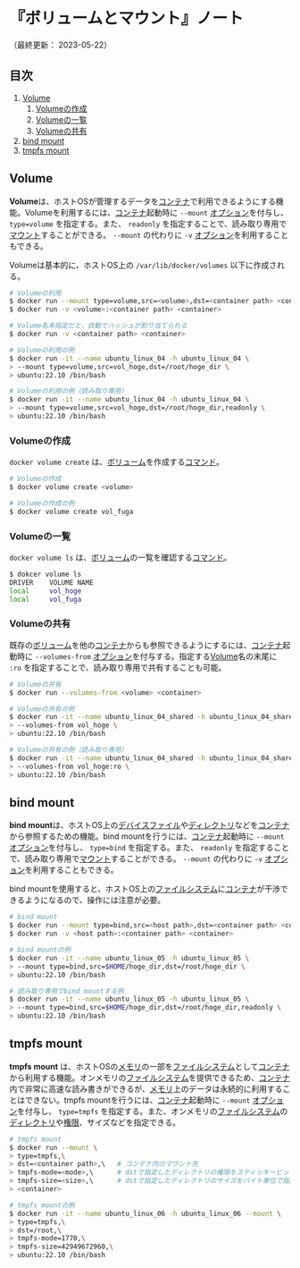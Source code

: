 # 『ボリュームとマウント』ノート

（最終更新： 2023-05-22）


## 目次

1. [Volume](#volume)
	1. [Volumeの作成](#volumeの作成)
	1. [Volumeの一覧](#volumeの一覧)
	1. [Volumeの共有](#volumeの共有)
1. [bind mount](#bind-mount)
1. [tmpfs mount](#tmpfs-mount)


## Volume

**Volume**は、ホストOSが管理するデータを[コンテナ](./container.md#コンテナ)で利用できるようにする機能。Volumeを利用するには、[コンテナ](./container.md#コンテナ)起動時に `--mount` [オプション](../../../../computer/linux/_/chapters/basic_command.md#オプション)を付与し、 `type=volume` を指定する。また、 `readonly` を指定することで、読み取り専用で[マウント](../../../../computer/software/_/chapters/file_system.md#マウント)することができる。 `--mount` の代わりに `-v` [オプション](../../../../computer/linux/_/chapters/basic_command.md#オプション)を利用することもできる。

Volumeは基本的に、ホストOS上の `/var/lib/docker/volumes` 以下に作成される。

```sh
# Volumeの利用
$ docker run --mount type=volume,src=<volume>,dst=<container path> <container>
$ docker run -v <volume>:<container path> <container>

# Volume名未指定だと、自動でハッシュが割り当てられる
$ docker run -v <container path> <container>

# Volumeの利用の例
$ docker run -it --name ubuntu_linux_04 -h ubuntu_linux_04 \
> --mount type=volume,src=vol_hoge,dst=/root/hoge_dir \
> ubuntu:22.10 /bin/bash

# Volumeの利用の例（読み取り専用）
$ docker run -it --name ubuntu_linux_04 -h ubuntu_linux_04 \
> --mount type=volume,src=vol_hoge,dst=/root/hoge_dir,readonly \
> ubuntu:22.10 /bin/bash
```

### Volumeの作成

`docker volume create` は、[ボリューム](#volume)を作成する[コマンド](../../../../computer/linux/_/chapters/basic_command.md#コマンド)。

```sh
# Volumeの作成
$ docker volume create <volume>

# Volumeの作成の例
$ docker volume create vol_fuga
```

### Volumeの一覧

`docker volume ls` は、[ボリューム](#volume)の一覧を確認する[コマンド](../../../../computer/linux/_/chapters/basic_command.md#コマンド)。

```sh
$ dokcer volume ls
DRIVER    VOLUME NAME
local     vol_hoge
local     vol_fuga
```

### Volumeの共有

既存の[ボリューム](#volume)を他の[コンテナ](./container.md#コンテナ)からも参照できるようにするには、[コンテナ](./container.md#コンテナ)起動時に `--volumes-from` [オプション](../../../../computer/linux/_/chapters/basic_command.md#オプション)を付与する。指定する[Volume](#volume)名の末尾に `:ro` を指定することで、読み取り専用で共有することも可能。

```sh
# Volumeの共有
$ docker run --volumes-from <volume> <container>

# Volumeの共有の例
$ docker run -it --name ubuntu_linux_04_shared -h ubuntu_linux_04_shared \
> --volumes-from vol_hoge \
> ubuntu:22.10 /bin/bash

# Volumeの共有の例（読み取り専用）
$ docker run -it --name ubuntu_linux_04_shared -h ubuntu_linux_04_shared \
> --volumes-from vol_hoge:ro \
> ubuntu:22.10 /bin/bash
```


## bind mount

**bind mount**は、ホストOS上の[デバイスファイル](../../../../computer/linux/_/chapters/file.md#デバイスファイル)や[ディレクトリ](../../../../computer/software/_/chapters/file_system.md#ディレクトリ)などを[コンテナ](./container.md#コンテナ)から参照するための機能。bind mountを行うには、[コンテナ](./container.md#コンテナ)起動時に `--mount` [オプション](../../../../computer/linux/_/chapters/basic_command.md#オプション)を付与し、 `type=bind` を指定する。また、 `readonly` を指定することで、読み取り専用で[マウント](../../../../computer/software/_/chapters/file_system.md#マウント)することができる。 `--mount` の代わりに `-v` [オプション](../../../../computer/linux/_/chapters/basic_command.md#オプション)を利用することもできる。

bind mountを使用すると、ホストOS上の[ファイルシステム](../../../../computer/software/_/chapters/file_system.md#ファイルシステム)に[コンテナ](./container.md#コンテナ)が干渉できるようになるので、操作には注意が必要。

```sh
# bind mount
$ docker run --mount type=bind,src=<host path>,dst=<container path> <container>
$ docker run -v <host path>:<container path> <container>

# bind mountの例
$ docker run -it --name ubuntu_linux_05 -h ubuntu_linux_05 \
> --mount type=bind,src=$HOME/hoge_dir,dst=/root/hoge_dir \
> ubuntu:22.10 /bin/bash

# 読み取り専用でbind mountする例
$ docker run -it --name ubuntu_linux_05 -h ubuntu_linux_05 \
> --mount type=bind,src=$HOME/hoge_dir,dst=/root/hoge_dir,readonly \
> ubuntu:22.10 /bin/bash
```


## tmpfs mount

**tmpfs mount** は、ホストOSの[メモリ](../../../../computer/hardware/_/chapters/memory.md#メモリ)の一部を[ファイルシステム](../../../../computer/software/_/chapters/file_system.md#ファイルシステム)として[コンテナ](./container.md#コンテナ)から利用する機能。オンメモリの[ファイルシステム](../../../../computer/software/_/chapters/file_system.md#ファイルシステム)を提供できるため、[コンテナ](./container.md#コンテナ)内で非常に高速な読み書きができるが、[メモリ](../../../../computer/hardware/_/chapters/memory.md#メモリ)上のデータは永続的に利用することはできない。tmpfs mountを行うには、[コンテナ](./container.md#コンテナ)起動時に `--mount` [オプション](../../../../computer/linux/_/chapters/basic_command.md#オプション)を付与し、 `type=tmpfs` を指定する。また、オンメモリの[ファイルシステム](../../../../computer/software/_/chapters/file_system.md#ファイルシステム)の[ディレクトリ](../../../../computer/software/_/chapters/file_system.md#ディレクトリ)や[権限](../../../../computer/linux/_/chapters/user_and_permission.md#権限)、サイズなどを指定できる。

```sh
# tmpfs mount
$ docker run --mount \
> type=tmpfs,\
> dst=<container path>,\   # コンテナ内のマウント先
> tmpfs-mode=<mode>,\      # dstで指定したディレクトリの権限をスティッキービット付きで設定
> tmpfs-size=<size>,\      # dstで指定したディレクトリのサイズをバイト単位で指定
> <container>

# tmpfs mountの例
$ docker run -it --name ubuntu_linux_06 -h ubuntu_linux_06 --mount \
> type=tmpfs,\
> dst=/root,\
> tmpfs-mode=1770,\
> tmpfs-size=42949672960,\
> ubuntu:22.10 /bin/bash
```
